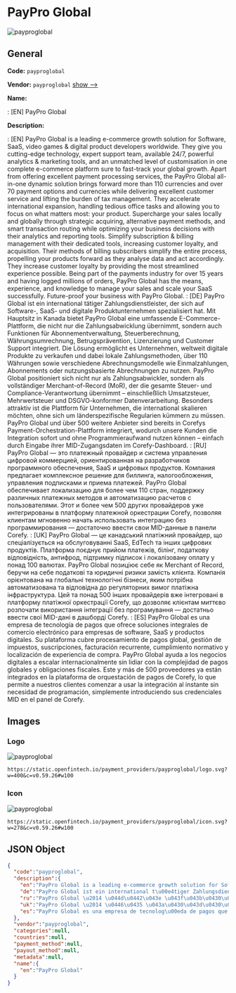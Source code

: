 
# PayPro Global 
![payproglobal](https://static.openfintech.io/payment_providers/payproglobal/logo.svg?w=400&c=v0.59.26#w100)  

## General 
 
**Code:** `payproglobal` 
 
**Vendor:** `payproglobal` [show -->](/vendors/payproglobal/) 
 
**Name:** 
 
:	[EN] PayPro Global 
 
**Description:** 
 
: [EN] PayPro Global is a leading e-commerce growth solution for Software, SaaS, video games & digital product developers worldwide. They give you cutting-edge technology, expert support team, available 24/7, powerful analytics & marketing tools, and an unmatched level of customisation in one complete e-commerce platform sure to fast-track your global growth. Apart from offering excellent payment processing services, the PayPro Global all-in-one dynamic solution brings forward more than 110 currencies and over 70 payment options and currencies while delivering excellent customer service and lifting the burden of tax management. They accelerate international expansion, handling tedious office tasks and allowing you to focus on what matters most: your product. Supercharge your sales locally and globally through strategic acquiring, alternative payment methods, and smart transaction routing while optimizing your business decisions with their analytics and reporting tools. Simplify subscription & billing management with their dedicated tools, increasing customer loyalty, and acquisition. Their methods of billing subscribers simplify the entire process, propelling your products forward as they analyse data and act accordingly. They increase customer loyalty by providing the most streamlined experience possible. Being part of the payments industry for over 15 years and having logged millions of orders, PayPro Global has the means, experience, and knowledge to manage your sales and scale your SaaS successfully. Future-proof your business with PayPro Global. 
: [DE] PayPro Global ist ein international tätiger Zahlungsdienstleister, der sich auf Software-, SaaS- und digitale Produktunternehmen spezialisiert hat. Mit Hauptsitz in Kanada bietet PayPro Global eine umfassende E-Commerce-Plattform, die nicht nur die Zahlungsabwicklung übernimmt, sondern auch Funktionen für Abonnementverwaltung, Steuerberechnung, Währungsumrechnung, Betrugsprävention, Lizenzierung und Customer Support integriert. Die Lösung ermöglicht es Unternehmen, weltweit digitale Produkte zu verkaufen und dabei lokale Zahlungsmethoden, über 110 Währungen sowie verschiedene Abrechnungsmodelle wie Einmalzahlungen, Abonnements oder nutzungsbasierte Abrechnungen zu nutzen. PayPro Global positioniert sich nicht nur als Zahlungsabwickler, sondern als vollständiger Merchant-of-Record (MoR), der die gesamte Steuer- und Compliance-Verantwortung übernimmt – einschließlich Umsatzsteuer, Mehrwertsteuer und DSGVO-konformer Datenverarbeitung. Besonders attraktiv ist die Plattform für Unternehmen, die international skalieren möchten, ohne sich um länderspezifische Regularien kümmern zu müssen. PayPro Global und über 500 weitere Anbieter sind bereits in Corefys Payment-Orchestration-Plattform integriert, wodurch unsere Kunden die Integration sofort und ohne Programmieraufwand nutzen können – einfach durch Eingabe ihrer MID-Zugangsdaten im Corefy-Dashboard. 
: [RU] PayPro Global — это платежный провайдер и система управления цифровой коммерцией, ориентированная на разработчиков программного обеспечения, SaaS и цифровых продуктов. Компания предлагает комплексное решение для биллинга, налогообложения, управления подписками и приема платежей. PayPro Global обеспечивает локализацию для более чем 110 стран, поддержку различных платежных методов и автоматизацию расчетов с пользователями. Этот и более чем 500 других провайдеров уже интегрированы в платформу платежной оркестрации Corefy, позволяя клиентам мгновенно начать использовать интеграцию без программирования — достаточно ввести свои MID-данные в панели Corefy. 
: [UK] PayPro Global — це канадський платіжний провайдер, що спеціалізується на обслуговуванні SaaS, EdTech та інших цифрових продуктів. Платформа поєднує прийом платежів, білінг, податкову відповідність, антифрод, підтримку підписок і локалізовану оплату у понад 100 валютах. PayPro Global позиціює себе як Merchant of Record, беручи на себе податкові та юридичні ризики замість клієнта. Компанія орієнтована на глобальні технологічні бізнеси, яким потрібна автоматизована та відповідна до регуляторних вимог платіжна інфраструктура. Цей та понад 500 інших провайдерів вже інтегровані в платформу платіжної оркестрації Corefy, що дозволяє клієнтам миттєво розпочати використання інтеграції без програмування — достатньо ввести свої MID-дані в дашборді Corefy. 
: [ES] PayPro Global es una empresa de tecnología de pagos que ofrece soluciones integrales de comercio electrónico para empresas de software, SaaS y productos digitales. Su plataforma cubre procesamiento de pagos global, gestión de impuestos, suscripciones, facturación recurrente, cumplimiento normativo y localización de experiencia de compra. PayPro Global ayuda a los negocios digitales a escalar internacionalmente sin lidiar con la complejidad de pagos globales y obligaciones fiscales. Este y más de 500 proveedores ya están integrados en la plataforma de orquestación de pagos de Corefy, lo que permite a nuestros clientes comenzar a usar la integración al instante sin necesidad de programación, simplemente introduciendo sus credenciales MID en el panel de Corefy. 
 

## Images 

### Logo 
 
![payproglobal](https://static.openfintech.io/payment_providers/payproglobal/logo.svg?w=400&c=v0.59.26#w100)  

```
https://static.openfintech.io/payment_providers/payproglobal/logo.svg?w=400&c=v0.59.26#w100
```  

### Icon 
 
![payproglobal](https://static.openfintech.io/payment_providers/payproglobal/icon.svg?w=278&c=v0.59.26#w100)  

```
https://static.openfintech.io/payment_providers/payproglobal/icon.svg?w=278&c=v0.59.26#w100
```  

## JSON Object 

```json
{
  "code":"payproglobal",
  "description":{
    "en":"PayPro Global is a leading e-commerce growth solution for Software, SaaS, video games & digital product developers worldwide. They give you cutting-edge technology, expert support team, available 24\/7, powerful analytics & marketing tools, and an unmatched level of customisation in one complete e-commerce platform sure to fast-track your global growth. Apart from offering excellent payment processing services, the PayPro Global all-in-one dynamic solution brings forward more than 110 currencies and over 70 payment options and currencies while delivering excellent customer service and lifting the burden of tax management. They accelerate international expansion, handling tedious office tasks and allowing you to focus on what matters most: your product. Supercharge your sales locally and globally through strategic acquiring, alternative payment methods, and smart transaction routing while optimizing your business decisions with their analytics and reporting tools. Simplify subscription & billing management with their dedicated tools, increasing customer loyalty, and acquisition. Their methods of billing subscribers simplify the entire process, propelling your products forward as they analyse data and act accordingly. They increase customer loyalty by providing the most streamlined experience possible. Being part of the payments industry for over 15 years and having logged millions of orders, PayPro Global has the means, experience, and knowledge to manage your sales and scale your SaaS successfully. Future-proof your business with PayPro Global.",
    "de":"PayPro Global ist ein international t\u00e4tiger Zahlungsdienstleister, der sich auf Software-, SaaS- und digitale Produktunternehmen spezialisiert hat. Mit Hauptsitz in Kanada bietet PayPro Global eine umfassende E-Commerce-Plattform, die nicht nur die Zahlungsabwicklung \u00fcbernimmt, sondern auch Funktionen f\u00fcr Abonnementverwaltung, Steuerberechnung, W\u00e4hrungsumrechnung, Betrugspr\u00e4vention, Lizenzierung und Customer Support integriert. Die L\u00f6sung erm\u00f6glicht es Unternehmen, weltweit digitale Produkte zu verkaufen und dabei lokale Zahlungsmethoden, \u00fcber 110 W\u00e4hrungen sowie verschiedene Abrechnungsmodelle wie Einmalzahlungen, Abonnements oder nutzungsbasierte Abrechnungen zu nutzen. PayPro Global positioniert sich nicht nur als Zahlungsabwickler, sondern als vollst\u00e4ndiger Merchant-of-Record (MoR), der die gesamte Steuer- und Compliance-Verantwortung \u00fcbernimmt \u2013 einschlie\u00dflich Umsatzsteuer, Mehrwertsteuer und DSGVO-konformer Datenverarbeitung. Besonders attraktiv ist die Plattform f\u00fcr Unternehmen, die international skalieren m\u00f6chten, ohne sich um l\u00e4nderspezifische Regularien k\u00fcmmern zu m\u00fcssen. PayPro Global und \u00fcber 500 weitere Anbieter sind bereits in Corefys Payment-Orchestration-Plattform integriert, wodurch unsere Kunden die Integration sofort und ohne Programmieraufwand nutzen k\u00f6nnen \u2013 einfach durch Eingabe ihrer MID-Zugangsdaten im Corefy-Dashboard.",
    "ru":"PayPro Global \u2014 \u044d\u0442\u043e \u043f\u043b\u0430\u0442\u0435\u0436\u043d\u044b\u0439 \u043f\u0440\u043e\u0432\u0430\u0439\u0434\u0435\u0440 \u0438 \u0441\u0438\u0441\u0442\u0435\u043c\u0430 \u0443\u043f\u0440\u0430\u0432\u043b\u0435\u043d\u0438\u044f \u0446\u0438\u0444\u0440\u043e\u0432\u043e\u0439 \u043a\u043e\u043c\u043c\u0435\u0440\u0446\u0438\u0435\u0439, \u043e\u0440\u0438\u0435\u043d\u0442\u0438\u0440\u043e\u0432\u0430\u043d\u043d\u0430\u044f \u043d\u0430 \u0440\u0430\u0437\u0440\u0430\u0431\u043e\u0442\u0447\u0438\u043a\u043e\u0432 \u043f\u0440\u043e\u0433\u0440\u0430\u043c\u043c\u043d\u043e\u0433\u043e \u043e\u0431\u0435\u0441\u043f\u0435\u0447\u0435\u043d\u0438\u044f, SaaS \u0438 \u0446\u0438\u0444\u0440\u043e\u0432\u044b\u0445 \u043f\u0440\u043e\u0434\u0443\u043a\u0442\u043e\u0432. \u041a\u043e\u043c\u043f\u0430\u043d\u0438\u044f \u043f\u0440\u0435\u0434\u043b\u0430\u0433\u0430\u0435\u0442 \u043a\u043e\u043c\u043f\u043b\u0435\u043a\u0441\u043d\u043e\u0435 \u0440\u0435\u0448\u0435\u043d\u0438\u0435 \u0434\u043b\u044f \u0431\u0438\u043b\u043b\u0438\u043d\u0433\u0430, \u043d\u0430\u043b\u043e\u0433\u043e\u043e\u0431\u043b\u043e\u0436\u0435\u043d\u0438\u044f, \u0443\u043f\u0440\u0430\u0432\u043b\u0435\u043d\u0438\u044f \u043f\u043e\u0434\u043f\u0438\u0441\u043a\u0430\u043c\u0438 \u0438 \u043f\u0440\u0438\u0435\u043c\u0430 \u043f\u043b\u0430\u0442\u0435\u0436\u0435\u0439. PayPro Global \u043e\u0431\u0435\u0441\u043f\u0435\u0447\u0438\u0432\u0430\u0435\u0442 \u043b\u043e\u043a\u0430\u043b\u0438\u0437\u0430\u0446\u0438\u044e \u0434\u043b\u044f \u0431\u043e\u043b\u0435\u0435 \u0447\u0435\u043c 110 \u0441\u0442\u0440\u0430\u043d, \u043f\u043e\u0434\u0434\u0435\u0440\u0436\u043a\u0443 \u0440\u0430\u0437\u043b\u0438\u0447\u043d\u044b\u0445 \u043f\u043b\u0430\u0442\u0435\u0436\u043d\u044b\u0445 \u043c\u0435\u0442\u043e\u0434\u043e\u0432 \u0438 \u0430\u0432\u0442\u043e\u043c\u0430\u0442\u0438\u0437\u0430\u0446\u0438\u044e \u0440\u0430\u0441\u0447\u0435\u0442\u043e\u0432 \u0441 \u043f\u043e\u043b\u044c\u0437\u043e\u0432\u0430\u0442\u0435\u043b\u044f\u043c\u0438. \u042d\u0442\u043e\u0442 \u0438 \u0431\u043e\u043b\u0435\u0435 \u0447\u0435\u043c 500 \u0434\u0440\u0443\u0433\u0438\u0445 \u043f\u0440\u043e\u0432\u0430\u0439\u0434\u0435\u0440\u043e\u0432 \u0443\u0436\u0435 \u0438\u043d\u0442\u0435\u0433\u0440\u0438\u0440\u043e\u0432\u0430\u043d\u044b \u0432 \u043f\u043b\u0430\u0442\u0444\u043e\u0440\u043c\u0443 \u043f\u043b\u0430\u0442\u0435\u0436\u043d\u043e\u0439 \u043e\u0440\u043a\u0435\u0441\u0442\u0440\u0430\u0446\u0438\u0438 Corefy, \u043f\u043e\u0437\u0432\u043e\u043b\u044f\u044f \u043a\u043b\u0438\u0435\u043d\u0442\u0430\u043c \u043c\u0433\u043d\u043e\u0432\u0435\u043d\u043d\u043e \u043d\u0430\u0447\u0430\u0442\u044c \u0438\u0441\u043f\u043e\u043b\u044c\u0437\u043e\u0432\u0430\u0442\u044c \u0438\u043d\u0442\u0435\u0433\u0440\u0430\u0446\u0438\u044e \u0431\u0435\u0437 \u043f\u0440\u043e\u0433\u0440\u0430\u043c\u043c\u0438\u0440\u043e\u0432\u0430\u043d\u0438\u044f \u2014 \u0434\u043e\u0441\u0442\u0430\u0442\u043e\u0447\u043d\u043e \u0432\u0432\u0435\u0441\u0442\u0438 \u0441\u0432\u043e\u0438 MID-\u0434\u0430\u043d\u043d\u044b\u0435 \u0432 \u043f\u0430\u043d\u0435\u043b\u0438 Corefy.",
    "uk":"PayPro Global \u2014 \u0446\u0435 \u043a\u0430\u043d\u0430\u0434\u0441\u044c\u043a\u0438\u0439 \u043f\u043b\u0430\u0442\u0456\u0436\u043d\u0438\u0439 \u043f\u0440\u043e\u0432\u0430\u0439\u0434\u0435\u0440, \u0449\u043e \u0441\u043f\u0435\u0446\u0456\u0430\u043b\u0456\u0437\u0443\u0454\u0442\u044c\u0441\u044f \u043d\u0430 \u043e\u0431\u0441\u043b\u0443\u0433\u043e\u0432\u0443\u0432\u0430\u043d\u043d\u0456 SaaS, EdTech \u0442\u0430 \u0456\u043d\u0448\u0438\u0445 \u0446\u0438\u0444\u0440\u043e\u0432\u0438\u0445 \u043f\u0440\u043e\u0434\u0443\u043a\u0442\u0456\u0432. \u041f\u043b\u0430\u0442\u0444\u043e\u0440\u043c\u0430 \u043f\u043e\u0454\u0434\u043d\u0443\u0454 \u043f\u0440\u0438\u0439\u043e\u043c \u043f\u043b\u0430\u0442\u0435\u0436\u0456\u0432, \u0431\u0456\u043b\u0456\u043d\u0433, \u043f\u043e\u0434\u0430\u0442\u043a\u043e\u0432\u0443 \u0432\u0456\u0434\u043f\u043e\u0432\u0456\u0434\u043d\u0456\u0441\u0442\u044c, \u0430\u043d\u0442\u0438\u0444\u0440\u043e\u0434, \u043f\u0456\u0434\u0442\u0440\u0438\u043c\u043a\u0443 \u043f\u0456\u0434\u043f\u0438\u0441\u043e\u043a \u0456 \u043b\u043e\u043a\u0430\u043b\u0456\u0437\u043e\u0432\u0430\u043d\u0443 \u043e\u043f\u043b\u0430\u0442\u0443 \u0443 \u043f\u043e\u043d\u0430\u0434 100 \u0432\u0430\u043b\u044e\u0442\u0430\u0445. PayPro Global \u043f\u043e\u0437\u0438\u0446\u0456\u044e\u0454 \u0441\u0435\u0431\u0435 \u044f\u043a Merchant of Record, \u0431\u0435\u0440\u0443\u0447\u0438 \u043d\u0430 \u0441\u0435\u0431\u0435 \u043f\u043e\u0434\u0430\u0442\u043a\u043e\u0432\u0456 \u0442\u0430 \u044e\u0440\u0438\u0434\u0438\u0447\u043d\u0456 \u0440\u0438\u0437\u0438\u043a\u0438 \u0437\u0430\u043c\u0456\u0441\u0442\u044c \u043a\u043b\u0456\u0454\u043d\u0442\u0430. \u041a\u043e\u043c\u043f\u0430\u043d\u0456\u044f \u043e\u0440\u0456\u0454\u043d\u0442\u043e\u0432\u0430\u043d\u0430 \u043d\u0430 \u0433\u043b\u043e\u0431\u0430\u043b\u044c\u043d\u0456 \u0442\u0435\u0445\u043d\u043e\u043b\u043e\u0433\u0456\u0447\u043d\u0456 \u0431\u0456\u0437\u043d\u0435\u0441\u0438, \u044f\u043a\u0438\u043c \u043f\u043e\u0442\u0440\u0456\u0431\u043d\u0430 \u0430\u0432\u0442\u043e\u043c\u0430\u0442\u0438\u0437\u043e\u0432\u0430\u043d\u0430 \u0442\u0430 \u0432\u0456\u0434\u043f\u043e\u0432\u0456\u0434\u043d\u0430 \u0434\u043e \u0440\u0435\u0433\u0443\u043b\u044f\u0442\u043e\u0440\u043d\u0438\u0445 \u0432\u0438\u043c\u043e\u0433 \u043f\u043b\u0430\u0442\u0456\u0436\u043d\u0430 \u0456\u043d\u0444\u0440\u0430\u0441\u0442\u0440\u0443\u043a\u0442\u0443\u0440\u0430. \u0426\u0435\u0439 \u0442\u0430 \u043f\u043e\u043d\u0430\u0434 500 \u0456\u043d\u0448\u0438\u0445 \u043f\u0440\u043e\u0432\u0430\u0439\u0434\u0435\u0440\u0456\u0432 \u0432\u0436\u0435 \u0456\u043d\u0442\u0435\u0433\u0440\u043e\u0432\u0430\u043d\u0456 \u0432 \u043f\u043b\u0430\u0442\u0444\u043e\u0440\u043c\u0443 \u043f\u043b\u0430\u0442\u0456\u0436\u043d\u043e\u0457 \u043e\u0440\u043a\u0435\u0441\u0442\u0440\u0430\u0446\u0456\u0457 Corefy, \u0449\u043e \u0434\u043e\u0437\u0432\u043e\u043b\u044f\u0454 \u043a\u043b\u0456\u0454\u043d\u0442\u0430\u043c \u043c\u0438\u0442\u0442\u0454\u0432\u043e \u0440\u043e\u0437\u043f\u043e\u0447\u0430\u0442\u0438 \u0432\u0438\u043a\u043e\u0440\u0438\u0441\u0442\u0430\u043d\u043d\u044f \u0456\u043d\u0442\u0435\u0433\u0440\u0430\u0446\u0456\u0457 \u0431\u0435\u0437 \u043f\u0440\u043e\u0433\u0440\u0430\u043c\u0443\u0432\u0430\u043d\u043d\u044f \u2014 \u0434\u043e\u0441\u0442\u0430\u0442\u043d\u044c\u043e \u0432\u0432\u0435\u0441\u0442\u0438 \u0441\u0432\u043e\u0457 MID-\u0434\u0430\u043d\u0456 \u0432 \u0434\u0430\u0448\u0431\u043e\u0440\u0434\u0456 Corefy.",
    "es":"PayPro Global es una empresa de tecnolog\u00eda de pagos que ofrece soluciones integrales de comercio electr\u00f3nico para empresas de software, SaaS y productos digitales. Su plataforma cubre procesamiento de pagos global, gesti\u00f3n de impuestos, suscripciones, facturaci\u00f3n recurrente, cumplimiento normativo y localizaci\u00f3n de experiencia de compra. PayPro Global ayuda a los negocios digitales a escalar internacionalmente sin lidiar con la complejidad de pagos globales y obligaciones fiscales. Este y m\u00e1s de 500 proveedores ya est\u00e1n integrados en la plataforma de orquestaci\u00f3n de pagos de Corefy, lo que permite a nuestros clientes comenzar a usar la integraci\u00f3n al instante sin necesidad de programaci\u00f3n, simplemente introduciendo sus credenciales MID en el panel de Corefy."
  },
  "vendor":"payproglobal",
  "categories":null,
  "countries":null,
  "payment_method":null,
  "payout_method":null,
  "metadata":null,
  "name":{
    "en":"PayPro Global"
  }
}
```  
